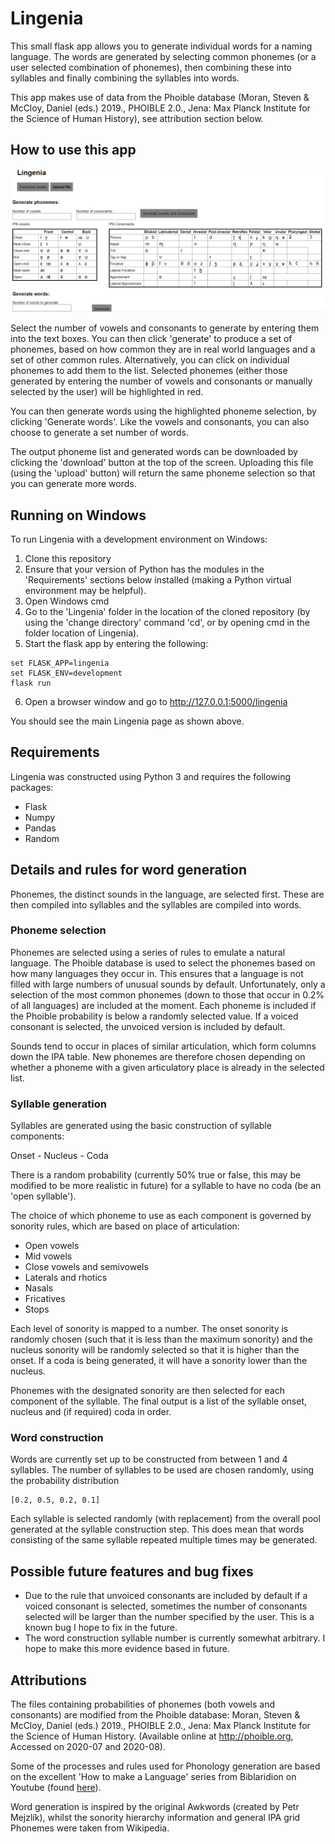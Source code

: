 # Lingenia

This small flask app allows you to generate individual words for a naming language. The words are generated by selecting common phonemes (or a user selected combination of phonemes), then combining these into syllables and finally combining the syllables into words. 

This app makes use of data from the Phoible database (Moran, Steven & McCloy, Daniel (eds.) 2019., PHOIBLE 2.0., Jena: Max Planck Institute for the Science of Human History), see attribution section below.

## How to use this app
![Screenshot of the main Lingenia web interface page, showing features outlined below](images/main_page_view.png?raw=true "Main Lingenia web interface page")

Select the number of vowels and consonants to generate by entering them into the text boxes. You can then click 'generate' to produce a set of phonemes, based on how common they are in real world languages and a set of other common rules. Alternatively, you can click on individual phonemes to add them to the list. Selected phonemes (either those generated by entering the number of vowels and consonants or manually selected by the user) will be highlighted in red.

You can then generate words using the highlighted phoneme selection, by clicking 'Generate words'. Like the vowels and consonants, you can also choose to generate a set number of words.

The output phoneme list and generated words can be downloaded by clicking the 'download' button at the top of the screen. Uploading this file (using the 'upload' button) will return the same phoneme selection so that you can generate more words.

## Running on Windows

To run Lingenia with a development environment on Windows:
1. Clone this repository
2. Ensure that your version of Python has the modules in the 'Requirements' sections below installed (making a Python virtual environment may be helpful).
3. Open Windows cmd
4. Go to the 'Lingenia' folder in the location of the cloned repository (by using the 'change directory' command 'cd', or by opening cmd in the folder location of Lingenia).
5. Start the flask app by entering the following:
```
set FLASK_APP=lingenia
set FLASK_ENV=development
flask run
```
6. Open a browser window and go to http://127.0.0.1:5000/lingenia

You should see the main Lingenia page as shown above.

## Requirements

Lingenia was constructed using Python 3 and requires the following packages:

- Flask 
- Numpy
- Pandas
- Random

## Details and rules for word generation

Phonemes, the distinct sounds in the language, are selected first. These are then compiled into syllables and the syllables are compiled into words.

### Phoneme selection

Phonemes are selected using a series of rules to emulate a natural language. The Phoible database is used to select the phonemes based on how many languages they occur in. This ensures that a language is not filled with large numbers of unusual sounds by default. Unfortunately, only a selection of the most common phonemes (down to those that occur in 0.2% of all languages) are included at the moment. Each phoneme is included if the Phoible probability is below a randomly selected value. If a voiced consonant is selected, the unvoiced version is included by default.

Sounds tend to occur in places of similar articulation, which form columns down the IPA table. New phonemes are therefore chosen depending on whether a phoneme with a given articulatory place is already in the selected list. 

### Syllable generation

Syllables are generated using the basic construction of syllable components:

Onset - Nucleus - Coda

There is a random probability (currently 50% true or false, this may be modified to be more realistic in future) for a syllable to have no coda (be an 'open syllable').

The choice of which phoneme to use as each component is governed by sonority rules, which are based on place of articulation:
- Open vowels
- Mid vowels
- Close vowels and semivowels
- Laterals and rhotics
- Nasals
- Fricatives
- Stops

Each level of sonority is mapped to a number. The onset sonority is randomly chosen (such that it is less than the maximum sonority) and the nucleus sonority will be randomly selected so that it is higher than the onset. If a coda is being generated, it will have a sonority lower than the nucleus.

Phonemes with the designated sonority are then selected for each component of the syllable. The final output is a list of the syllable onset, nucleus and (if required) coda in order.

### Word construction

Words are currently set up to be constructed from between 1 and 4 syllables. The number of syllables to be used are chosen randomly, using the probability distribution 
```
[0.2, 0.5, 0.2, 0.1]
```
Each syllable is selected randomly (with replacement) from the overall pool generated at the syllable construction step. This does mean that words consisting of the same syllable repeated multiple times may be generated.

## Possible future features and bug fixes

- Due to the rule that unvoiced consonants are included by default if a voiced consonant is selected, sometimes the number of consonants selected will be larger than the number specified by the user. This is a known bug I hope to fix in the future.
- The word construction syllable number is currently somewhat arbitrary. I hope to make this more evidence based in future. 

## Attributions 

The files containing probabilities of phonemes (both vowels and consonants) are modified from the Phoible database: Moran, Steven & McCloy, Daniel (eds.) 2019., PHOIBLE 2.0., Jena: Max Planck Institute for the Science of Human History. (Available online at http://phoible.org, Accessed on 2020-07 and 2020-08).

Some of the processes and rules used for Phonology generation are based on the excellent 'How to make a Language' series from Biblaridion on Youtube (found [here](https://www.youtube.com/channel/UCMjTcpv56G_W0FRIdPHBn4A)).

Word generation is inspired by the original Awkwords (created by Petr Mejzlík), whilst the sonority hierarchy information and general IPA grid Phonemes were taken from Wikipedia.


